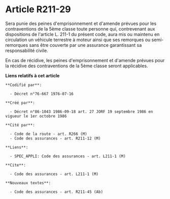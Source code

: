 # Article R211-29

Sera punie des peines d'emprisonnement et d'amende prévues pour les contraventions de la 5ème classe toute personne qui,
contrevenant aux dispositions de l'article L. 211-1 du présent code, aura mis ou maintenu en circulation un véhicule
terrestre à moteur ainsi que ses remorques ou semi-remorques sans être couverte par une assurance garantissant sa
responsabilité civile.

En cas de récidive, les peines d'emprisonnement et d'amende prévues pour la récidive des contraventions de la 5ème classe
seront applicables.

**Liens relatifs à cet article**

	**Codifié par**:

	  - Décret n°76-667 1976-07-16

	**Créé par**:

	  - Décret n°86-1043 1986-09-18 art. 27 JORF 19 septembre 1986 en vigueur le 1er octobre 1986

	**Cité par**:

	  - Code de la route - art. R266 (M)
	  - Code des assurances - art. R211-12 (M)

	**Liens**:

	  - SPEC_APPLI: Code des assurances - art. L211-1 (M)

	**Cite**:

	  - Code des assurances - art. L211-1 (M)

	**Nouveaux textes**:

	  - Code des assurances - art. R211-45 (Ab)
